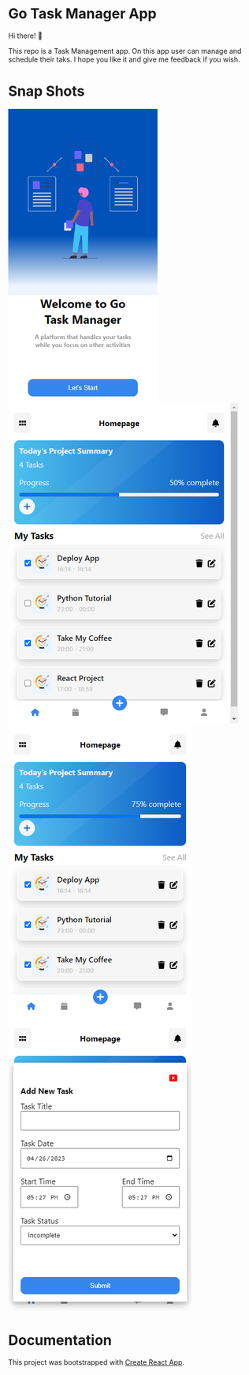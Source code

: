 # Go Task Manager App
Hi there! 👋

This repo is a Task Management app. On this app user can manage and schedule their taks. I hope you like it and give me feedback if you wish.

Snap Shots
===================================

![App Splashscreen](src/screenshots/splashscreen.png "Splashscreen") ![App Homepage](src/screenshots/homepage.png "Homepage") ![App Progressbar](src/screenshots/progress-bar.png "Toggle Check to read progressbar") ![Form Modal](src/screenshots/modal-page.png "Modal page")

# Documentation

This project was bootstrapped with [Create React App](https://github.com/facebook/create-react-app).